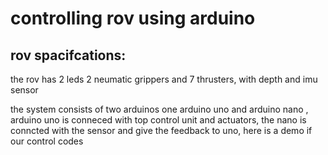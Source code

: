 # controlling rov using arduino

## rov spacifcations:
the rov has 2 leds 2 neumatic grippers and 7 thrusters, with depth and imu sensor 

the system consists of two arduinos one arduino uno and arduino nano , arduino uno is conneced with top control unit and actuators, the nano is conncted with the sensor and give the feedback to uno,
here is a demo if our control codes
